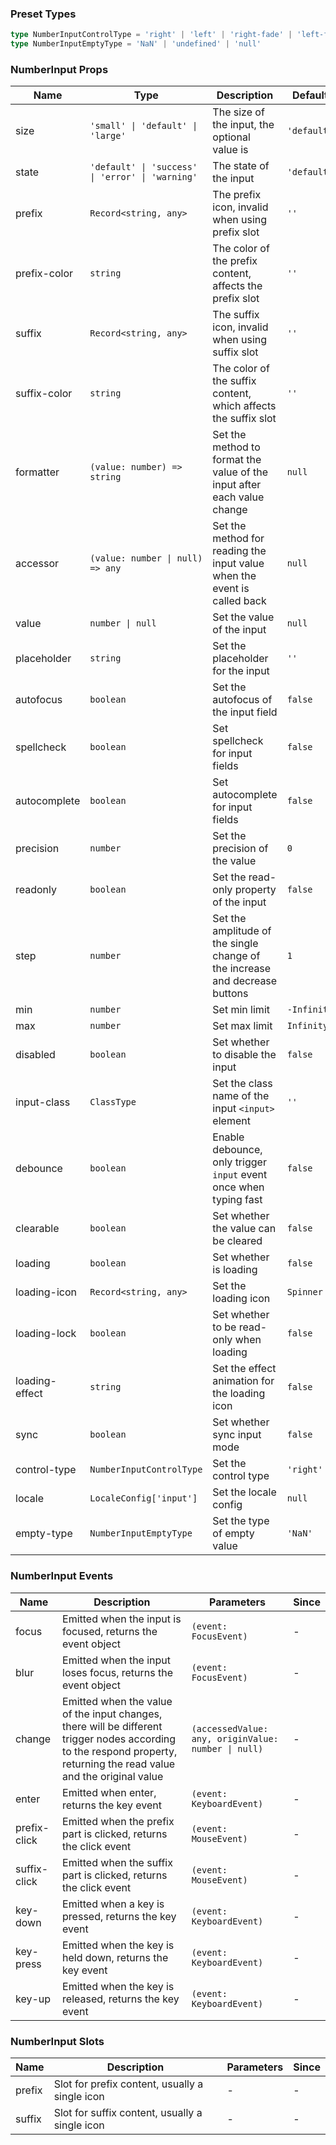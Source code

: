 ### Preset Types

```ts
type NumberInputControlType = 'right' | 'left' | 'right-fade' | 'left-fade' | 'none'
type NumberInputEmptyType = 'NaN' | 'undefined' | 'null'
```

### NumberInput Props

| Name           | Type                                             | Description                                                                 | Default     | Since    |
| -------------- | ------------------------------------------------ | --------------------------------------------------------------------------- | ----------- | -------- |
| size           | `'small' \| 'default' \| 'large'`                | The size of the input, the optional value is                                | `'default'` | -        |
| state          | `'default' \| 'success' \| 'error' \| 'warning'` | The state of the input                                                      | `'default'` | -        |
| prefix         | `Record<string, any>`                            | The prefix icon, invalid when using prefix slot                             | `''`        | -        |
| prefix-color   | `string`                                         | The color of the prefix content, affects the prefix slot                    | `''`        | -        |
| suffix         | `Record<string, any>`                            | The suffix icon, invalid when using suffix slot                             | `''`        | -        |
| suffix-color   | `string`                                         | The color of the suffix content, which affects the suffix slot              | `''`        | -        |
| formatter      | `(value: number) => string`                      | Set the method to format the value of the input after each value change     | `null`      | -        |
| accessor       | `(value: number \| null) => any`                 | Set the method for reading the input value when the event is called back    | `null`      | -        |
| value          | `number \| null`                                 | Set the value of the input                                                  | `null`      | -        |
| placeholder    | `string`                                         | Set the placeholder for the input                                           | `''`        | -        |
| autofocus      | `boolean`                                        | Set the autofocus of the input field                                        | `false`     | -        |
| spellcheck     | `boolean`                                        | Set spellcheck for input fields                                             | `false`     | -        |
| autocomplete   | `boolean`                                        | Set autocomplete for input fields                                           | `false`     | -        |
| precision      | `number`                                         | Set the precision of the value                                              | `0`         | -        |
| readonly       | `boolean`                                        | Set the read-only property of the input                                     | `false`     | -        |
| step           | `number`                                         | Set the amplitude of the single change of the increase and decrease buttons | `1`         | -        |
| min            | `number`                                         | Set min limit                                                               | `-Infinity` | -        |
| max            | `number`                                         | Set max limit                                                               | `Infinity`  | -        |
| disabled       | `boolean`                                        | Set whether to disable the input                                            | `false`     | -        |
| input-class    | `ClassType`                                      | Set the class name of the input `<input>` element                           | `''`        | -        |
| debounce       | `boolean`                                        | Enable debounce, only trigger `input` event once when typing fast           | `false`     | -        |
| clearable      | `boolean`                                        | Set whether the value can be cleared                                        | `false`     | -        |
| loading        | `boolean`                                        | Set whether is loading                                                      | `false`     | `2.0.0`  |
| loading-icon   | `Record<string, any>`                            | Set the loading icon                                                        | `Spinner`   | `2.0.0`  |
| loading-lock   | `boolean`                                        | Set whether to be read-only when loading                                    | `false`     | `2.0.0`  |
| loading-effect | `string`                                         | Set the effect animation for the loading icon                               | `false`     | `2.1.0`  |
| sync           | `boolean`                                        | Set whether sync input mode                                                 | `false`     | `2.0.6`  |
| control-type   | `NumberInputControlType`                         | Set the control type                                                        | `'right'`   | `2.0.17` |
| locale         | `LocaleConfig['input']`                          | Set the locale config                                                       | `null`      | `2.1.0`  |
| empty-type     | `NumberInputEmptyType`                           | Set the type of empty value                                                 | `'NaN'`     | `2.1.8`  |

### NumberInput Events

| Name         | Description                                                                                                                                                           | Parameters                                          | Since |
| ------------ | --------------------------------------------------------------------------------------------------------------------------------------------------------------------- | --------------------------------------------------- | ----- |
| focus        | Emitted when the input is focused, returns the event object                                                                                                           | `(event: FocusEvent)`                               | -     |
| blur         | Emitted when the input loses focus, returns the event object                                                                                                          | `(event: FocusEvent)`                               | -     |
| change       | Emitted when the value of the input changes, there will be different trigger nodes according to the respond property, returning the read value and the original value | `(accessedValue: any, originValue: number \| null)` | -     |
| enter        | Emitted when enter, returns the key event                                                                                                                             | `(event: KeyboardEvent)`                            | -     |
| prefix-click | Emitted when the prefix part is clicked, returns the click event                                                                                                      | `(event: MouseEvent)`                               | -     |
| suffix-click | Emitted when the suffix part is clicked, returns the click event                                                                                                      | `(event: MouseEvent)`                               | -     |
| key-down     | Emitted when a key is pressed, returns the key event                                                                                                                  | `(event: KeyboardEvent)`                            | -     |
| key-press    | Emitted when the key is held down, returns the key event                                                                                                              | `(event: KeyboardEvent)`                            | -     |
| key-up       | Emitted when the key is released, returns the key event                                                                                                               | `(event: KeyboardEvent)`                            | -     |

### NumberInput Slots

| Name   | Description                                    | Parameters | Since |
| ------ | ---------------------------------------------- | ---------- | ----- |
| prefix | Slot for prefix content, usually a single icon | -          | -     |
| suffix | Slot for suffix content, usually a single icon | -          | -     |
